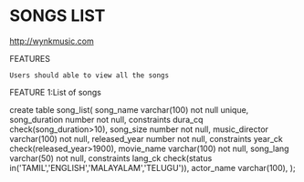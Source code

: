 # SONGS LIST

http://wynkmusic.com

FEATURES

    Users should able to view all the songs
    
FEATURE 1:List of songs

create table song_list(
song_name varchar(100) not null unique,
song_duration number not null,
constraints dura_cq check(song_duration>10),
song_size number not null,
music_director varchar(100) not null,
released_year number not null,
constraints year_ck check(released_year>1900),
movie_name varchar(100) not null,
song_lang varchar(50) not null,
constraints lang_ck check(status in('TAMIL','ENGLISH','MALAYALAM','TELUGU')),
actor_name varchar(100),
);

